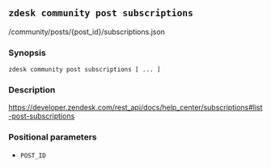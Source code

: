 ## `zdesk community post subscriptions`

/community/posts/{post_id}/subscriptions.json

### Synopsis

    zdesk community post subscriptions [ ... ]

### Description

https://developer.zendesk.com/rest_api/docs/help_center/subscriptions#list-post-subscriptions

### Positional parameters

* `POST_ID`

